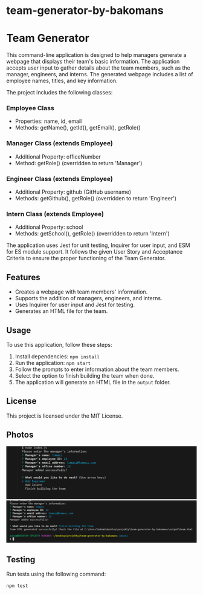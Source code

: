 # team-generator-by-bakomans

# Team Generator

This command-line application is designed to help managers generate a webpage that displays their team's basic information. The application accepts user input to gather details about the team members, such as the manager, engineers, and interns. The generated webpage includes a list of employee names, titles, and key information.

The project includes the following classes:

### Employee Class
- Properties: name, id, email
- Methods: getName(), getId(), getEmail(), getRole()

### Manager Class (extends Employee)
- Additional Property: officeNumber
- Method: getRole() (overridden to return 'Manager')

### Engineer Class (extends Employee)
- Additional Property: github (GitHub username)
- Methods: getGithub(), getRole() (overridden to return 'Engineer')

### Intern Class (extends Employee)
- Additional Property: school
- Methods: getSchool(), getRole() (overridden to return 'Intern')

The application uses Jest for unit testing, Inquirer for user input, and ESM for ES module support. It follows the given User Story and Acceptance Criteria to ensure the proper functioning of the Team Generator.

## Features

- Creates a webpage with team members' information.
- Supports the addition of managers, engineers, and interns.
- Uses Inquirer for user input and Jest for testing.
- Generates an HTML file for the team.

## Usage

To use this application, follow these steps:

1. Install dependencies: `npm install`
2. Run the application: `npm start`
3. Follow the prompts to enter information about the team members.
4. Select the option to finish building the team when done.
5. The application will generate an HTML file in the `output` folder.

## License

This project is licensed under the MIT License.
## Photos
![create a member](image.png)
![create a html file](image-1.png)

## Testing

Run tests using the following command:

```bash
npm test

